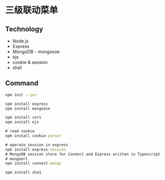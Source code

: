 
# 三级联动菜单

## Technology

- Node.js
- Express
- MongoDB - mongoose
- ejs
- cookie & session
- sha1

## Command

```cmd
npm init --yes

npm install express
npm install mongoose

npm install cors
npm install ejs

# read cookie
npm install cookie-parser

# operate session in express
npm install express-session
# MongoDB session store for Connect and Express written in Typescript
# mongoUrl
npm install connect-mongo

npm install sha1
```